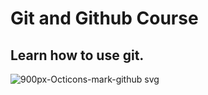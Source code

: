 # Git and Github Course

## Learn how to use git.

![900px-Octicons-mark-github svg](https://user-images.githubusercontent.com/94141007/170441050-d68025d9-74f1-45bb-94ee-302fbf113568.png)
